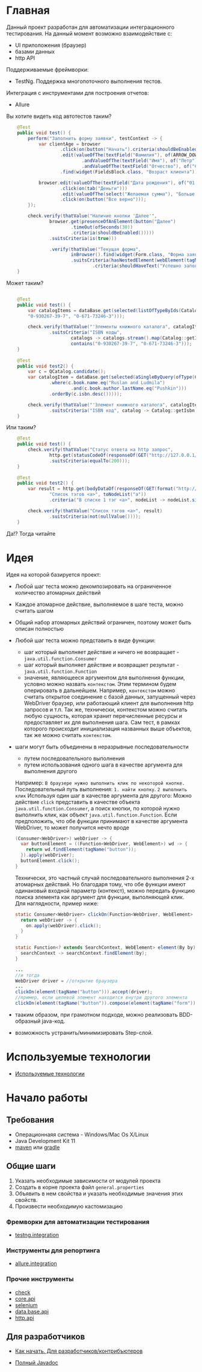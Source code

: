 # Главная

Данный проект разработан для автоматизации интеграционного тестирования. На данный момент возможно взаимодействие с:
- UI прилоложения (браузер)
- базами данных
- http API

Поддерживаемые фреймворки:
- TestNg. Поддержка многопоточного выполнения тестов.

Интеграция с инструментами для построения отчетов:
- Allure

Вы хотите видеть код автотестов таким?

```java
    @Test
    public void test() {
        perform("Заполнить форму заявки", testContext -> {
            var clientAge = browser
                    .click(on(button("Начать").criteria(shouldBeEnabled()).timeOut(ofMinutes(1))))
                    .edit(valueOfThe(textField("Фамилия"), of(ARROW_DOWN, "Иванов"))
                            .andValueOfThe(textField("Имя"), of("Петр"))
                            .andValueOfThe(textField("Отчество"), of("Сидорович")))
                    .find(widget(FieldsBlock.class, "Возраст клиента"));

            browser.edit(valueOfThe(textField("Дата рождения"), of("01.01.1990")))
                    .click(on(tab("Деньги")))
                    .edit(valueOfThe(select("Желаемая сумма"), "Больше 1.000.0000"))
                    .click(on(button("Все верно")));
        });

        check.verify(thatValue("Наличие кнопки 'Далее'",
                browser.get(presenceOfAnElement(button("Далее")
                        .timeOut(ofSeconds(30))
                        .criteria(shouldBeEnabled()))))
                .suitsCriteria(is(true)))

                .verify(thatValue("Текущая форма",
                        inBrowser().find(widget(Form.class, "Форма заявки")))
                        .suitsCriteria(hasNestedElement(webElement(tagName("span"))
                                .criteria(shouldHaveText("Успешно заполнено. Вы можете продолжать")))));
    }
```

Может таким?
```java

    @Test
    public void test() {
        var catalogItems = dataBase.get(selected(listOfTypeByIds(Catalog.class, 
        "0-930267-39-7", "0-671-73246-3")));

        check.verify(thatValue("'Элементы книжного каталога", catalogItems)
                .suitsCriteria("ISBN коды", 
                        catalogs -> catalogs.stream().map(Catalog::getIsbn).collect(toList()),
                        contains("0-930267-39-7", "0-671-73246-3"))); 
    }
    
    @Test
    public void test2() {
        var c = QCatalog.candidate();
        var catalogItem = dataBase.get(selected(aSingleByQuery(ofType(Catalog.class)
                .where(c.book.name.eq("Ruslan and Ludmila")
                        .and(c.book.author.lastName.eq("Pushkin")))
                .orderBy(c.isbn.desc()))));

        check.verify(thatValue("'Элемент книжного каталога", catalogItems)
                .suitsCriteria("ISBN код", catalog -> Catalog::getIsbn, is("0-930267-39-7")));
    }    

```

Или таким?
```java
    @Test
    public void test() {
        check.verify(thatValue("Статус ответа на http запрос", 
                http.get(statusCodeOf(responseOf(GET("http://127.0.0.1/test_page.html"), ofString()))))
                .suitsCriteria(equalTo(200)));        
    }
    
    @Test
    public void test2() {
        var result = http.get(bodyDataOf(responseOf(GET(format("http://127.0.0.1/data.html", REQUEST_URI)), ofString()),
                "Список тэгов <a>", toNodeList("a"))
                .criteria("В списке 1 тэг <a>", nodeList -> nodeList.size() == 1));

        check.verify(thatValue("Список тэгов <a>", result)
                .suitsCriteria(not(nullValue())));      
    }    
```
Да!? Тогда читайте

# Идея

Идея на которой базируется проект:

- Любой шаг теста можно декомпозировать на ограниченное количество атомарных действий
- Каждое атомарное действие, выполняемое в шаге теста, можно считать шагом
- Общий набор атомарных действий ограничен, поэтому может быть описан полностью 
- Любой шаг теста можно представить в виде функции:
  
  - шаг который выполняет действие и ничего не возвращает - `java.util.function.Consumer`
  - шаг который выполняет действие и возвращает результат - `java.util.function.Function`
  - значение, являющееся аргументом для выполнения функции, условно можно назвать `контекстом`. Этим термином будем оперировать в дальнейшем.
  Например, `контекстом` можно считать открытое соединение с базой данных, запущенный через WebDriver браузер, или работающий клиент для выполнения http запросов и т.п. 
  Так же, технически, контекстом можно считать любую сущность, которая хранит перечисленные ресурсы и предоставляет их для выполнения шага. Сам тест, в рамках которого происходит инициализация названных выше объектов, так же можно считать `контекстом`. 

- шаги могут быть объединены в неразрывные последовательности
  
  - путем последовательного выполнения
  - путем использования одного шага в качестве аргумента для выполнения другого
  
  Например: `В браузере нужно выполнить клик по некоторой кнопке.`   
  Последовательный путь выполнения: `1. найти кнопку`. `2 выполнить клик`
  Используя один шаг в качестве аргумента для другого: 
  Можно действие `click` представить в качестве объекта `java.util.function.Consumer`, а поиск кнопки, по которой нужно выполнить клик, как объект `java.util.function.Function`. 
  Если предположить, что обе функции принимают в качестве аргумента WebDriver, то может получится нечто вроде
  
  ```java
  (Consumer<WebDriver>) webDriver -> {  
    var buttonElement = ((Function<WebDriver, WebElement>) wd -> {  
      return wd.findElement(tagName("button"));
    }).apply(webDriver);
    buttonElement.click();
  }
  ```
  Технически, это частный случай последовательного выполнения 2-х атомарных действий. Но благодаря тому, что обе функции имеют одинаковый входной параметр (контекст), можно 
  передать функцию поиска элемента как аргумент для функции, выполняющей клик. Для наглядности, пример ниже:
  
  ```java
  static Consumer<WebDriver> clickOn(Function<WebDriver, WebElement> on) {
    return webDriver -> {
      on.apply(webDriver).click();
    }
  }

  static Function<? extends SearchContext, WebElement> element(By by) {  
    searchContext -> searchContext.findElement(by);
  }

  ...
  //и тогда
  WebDriver driver = //открытие браузера
  ...
  clickOn(element(tagName("button"))).accept(driver);
  //пример, если целевой элемент находится внутри другого элемента
  clickOn(element(tagName("button")).compose(element(tagName("form")))).accept(driver);
  ```
- тааким образом, при грамотном подходе, можно реализовать BDD-образный java-код.
- возможность устранить/минимизировать Step-слой. 

# Используемые технологии

- [Используемые технологии](/doc/Tech_Stack.md)

# Начало работы

## Требования
 
 - Операционнаяя система - Windows/Mac Os X/Linux
 - Java Development Kit 11
 - [maven](https://maven.apache.org/) или [gradle](https://gradle.org/)
 
## Общие шаги

1. Указать необходимые зависимости от модулей проекта
2. Создать в корне проекта файл `general.properties`
3. Объявить в нем свойства и указать необходимые значения этих свойств.
4. Произвести необходимую кастомизацию

### Фремворки для автоматизации тестирования
 - [testng.integration](/doc/rus/testng/Main.md)

### Инструменты для репортинга
 - [allure.integration](/doc/rus/allure/Main.md)

### Прочие инструменты 
  
  - [check](/doc/rus/check/Main.md)
  - [core.api](/doc/rus/core/Main.md)
  - [selenium](/doc/rus/selenium/Main.md)
  - [data.base.api](/doc/rus/data.dase/Main.md)
  - [http.api](/doc/rus/data.dase/Main.md)
  
## Для разработчиков 
- [Как начать. Для разработчиков/контрибъютеров](/doc/rus/Get_Started_For_Delelopers.md)  

- [Полный Javadoc](https://tinkoffcreditsystems.github.io/neptune/)  